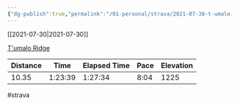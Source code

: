 ```yaml
---
{"dg-publish":true,"permalink":"/01-personal/strava/2021-07-30-t-umalo-ridge/"}
---
```



[[2021-07-30\|2021-07-30]]

[T'umalo Ridge](https://www.strava.com/activities/5713044878)

| Distance | Time    | Elapsed Time | Pace | Elevation |
| -------- | ------- | ------------ | ---- | --------- |
| 10.35    | 1:23:39 | 1:27:34      | 8:04 | 1225      |




#strava

